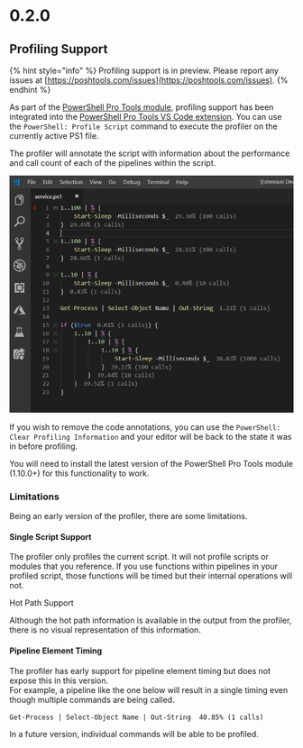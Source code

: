 # 0.2.0

## Profiling Support 

{% hint style="info" %}
 Profiling support is in preview. Please report any issues at [https://poshtools.com/issues](https://poshtools.com/issues).
{% endhint %}

As part of the [PowerShell Pro Tools module](https://www.powershellgallery.com/packages/powershellprotools/1.3.0), profiling support has been integrated into the [PowerShell Pro Tools VS Code extension](https://marketplace.visualstudio.com/items?itemName=ironmansoftware.powershellprotools). You can use the `PowerShell: Profile Script` command to execute the profiler on the currently active PS1 file.

  
The profiler will annotate the script with information about the performance and call count of each of the pipelines within the script.  


![Profiling Annotation](../../.gitbook/assets/image%20%2814%29.png)

  
If you wish to remove the code annotations, you can use the `PowerShell: Clear Profiling Information` and your editor will be back to the state it was in before profiling.

  
You will need to install the latest version of the PowerShell Pro Tools module \(1.10.0+\) for this functionality to work.

### Limitations

Being an early version of the profiler, there are some limitations.

#### **Single Script Support**

The profiler only profiles the current script. It will not profile scripts or modules that you reference. If you use functions within pipelines in your profiled script, those functions will be timed but their internal operations will not.

Hot Path Support

Although the hot path information is available in the output from the profiler, there is no visual representation of this information.  


#### Pipeline Element Timing

The profiler has early support for pipeline element timing but does not expose this in this version.  
For example, a pipeline like the one below will result in a single timing even though multiple commands are being called.

```text
Get-Process | Select-Object Name | Out-String  40.85% (1 calls)
```

In a future version, individual commands will be able to be profiled.


